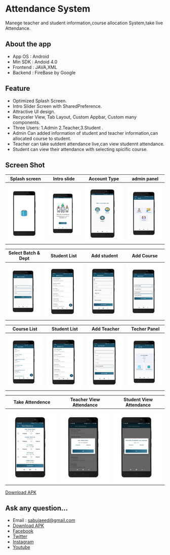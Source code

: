# Attendance System
Manege teacher and student information,course allocation System,take live Attendance.

## About the app
* App OS : Android
* Min SDK : Andoid 4.0
* Frontend : JAVA,XML
* Backend : FireBase by Google

## Feature
* Optimized Splash Screen.
* Intro Slider Screen with SharedPreference.
* Attractive UI design.
* Recyceler View, Tab Layout, Custom Appbar, Custom many components.
* Three Users: 1.Admin 2.Teacher,3.Student .
* Admin Can added information of  student and teacher information,can allocated course to student.
* Teacher can take sutdent attendance live,can view studennt attendance.
* Student can view their attendance with selecting spicific course.

## Screen Shot

[splash]: https://github.com/sabuj87/raw/blob/master/Attendence%20System(Scren%20sot)/splash.png
[intro]: https://github.com/sabuj87/raw/blob/master/Attendence%20System(Scren%20sot)/intro.png
[Account Type]: https://github.com/sabuj87/raw/blob/master/Attendence%20System(Scren%20sot)/Account%20Type.png
[admin panel]: https://github.com/sabuj87/raw/blob/master/Attendence%20System(Scren%20sot)/admin%20panel.png
[SelectBatchDept]: https://github.com/sabuj87/raw/blob/master/Attendence%20System(Scren%20sot)/SelectBatchDept.png
[studentList]: https://github.com/sabuj87/raw/blob/master/Attendence%20System(Scren%20sot)/studentList.png
[add student]: https://github.com/sabuj87/raw/blob/master/Attendence%20System(Scren%20sot)/add%20student.png
[addCourse]: https://github.com/sabuj87/raw/blob/master/Attendence%20System(Scren%20sot)/addCourse.png
[CourseList]: https://github.com/sabuj87/raw/blob/master/Attendence%20System(Scren%20sot)/CourseList.png
[addTeacher]: https://github.com/sabuj87/raw/blob/master/Attendence%20System(Scren%20sot)/addTeacher.png
[techerPanlen]: https://github.com/sabuj87/raw/blob/master/Attendence%20System(Scren%20sot)/techerPanlen.png
[TakeAttendence]: https://github.com/sabuj87/raw/blob/master/Attendence%20System(Scren%20sot)/TakeAttendence.png
[TeacherViewAttendance]: https://github.com/sabuj87/raw/blob/master/Attendence%20System(Scren%20sot)/TeacherViewAttendance.png
[studentViewAttendance]: https://github.com/sabuj87/raw/blob/master/Attendence%20System(Scren%20sot)/studentViewAttendance.png

|    Splash screen      |    Intro slide |  Account Type  | admin panel  |
| ------------- |:-------------: |:------:|:---------------------:|
|![alt text][splash]  | ![alt text][intro] | ![alt text][Account Type]  | ![alt text][admin panel]|

|  Select Batch & Dept |   Student List | Add student  | Add Course |
| ------------- |:-------------: |:------:|:---------------------:|
|![alt text][SelectBatchDept]  | ![alt text][studentList] | ![alt text][add student]  | ![alt text][addCourse]|

|  Course List |   Student List | Add Teacher  | Techer Panel |
| ------------- |:-------------: |:------:|:---------------------:|
|![alt text][CourseList]  | ![alt text][studentList] | ![alt text][addTeacher]  | ![alt text][techerPanlen]|

|  Take  Attendence |   Teacher View Attendance | Student View Attendance |
| ------------- |:-------------: |:------:|
|![alt text][TakeAttendence]  | ![alt text][TeacherViewAttendance] | ![alt text][studentViewAttendance] |

[Download APK](http://www.mediafire.com/file/mlimk0cekd76ggi/Joy_Bangla.apk/file)

## Ask any question...
* Email : sabujaeed@gmail.com
* [Download APK](http://www.mediafire.com/file/mlimk0cekd76ggi/Joy_Bangla.apk/file)
* [Facebook](https://www.facebook.com/saeed.sabuj)
* [Twitter](https://twitter.com/sabujsaeed)
* [Instagram](https://www.instagram.com/assabuj87/)
* [Youtube](https://www.youtube.com/abusaeedsabuj)
